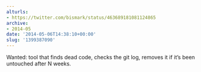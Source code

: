 ```yaml
---
alturls:
- https://twitter.com/bismark/status/463689181081124865
archive:
- 2014-05
date: '2014-05-06T14:38:10+00:00'
slug: '1399387090'
---
```


Wanted: tool that finds dead code, checks the git log, removes it if it’s been untouched after N weeks.

